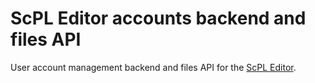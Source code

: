 # ScPL Editor accounts backend and files API
User account management backend and files API for the [ScPL Editor](https://github.com/pfgithub/scpl-editor).
